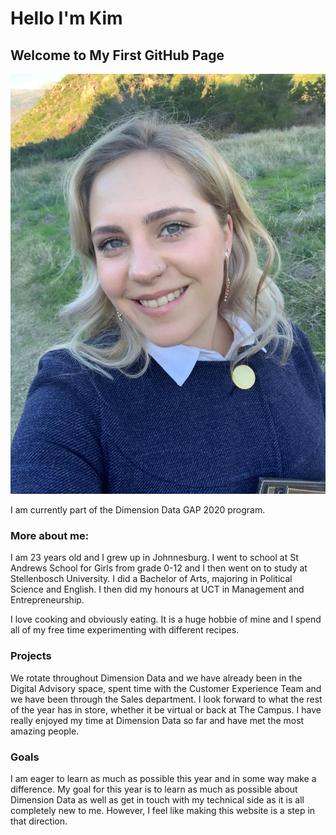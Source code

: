 # Hello I'm Kim
## Welcome to My First GitHub Page

![image](https://github.com/KimberleyJones1997/KimJones1997.github.io/blob/master/REAL%20TEAMS%20PIC.jpg)

I am currently part of the Dimension Data GAP 2020 program. 

### More about me:

 I am 23 years old and I grew up in Johnnesburg. I went to school at St Andrews School for Girls from grade 0-12 and I then went on to study at Stellenbosch University. I did a Bachelor of Arts, majoring in Political Science and English. I then did my honours at UCT in Management and Entrepreneurship.  
 
 I love cooking and obviously eating. It is a huge hobbie of mine and I spend all of my free time experimenting with different recipes. 
 
### Projects

 We rotate throughout Dimension Data and we have already been in the Digital Advisory space, spent time with the Customer Experience Team and we have been through the Sales department. I look forward to what the rest of the year has in store, whether it be virtual or back at The Campus. I have really enjoyed my time at Dimension Data so far and have met the most amazing people.  
 
### Goals

 I am eager to learn as much as possible this year and in some way make a difference. My goal for this year is to learn as much as possible about Dimension Data as well as get in touch with my technical side as it is all completely new to me. However, I feel like making this website is a step in that direction. 

